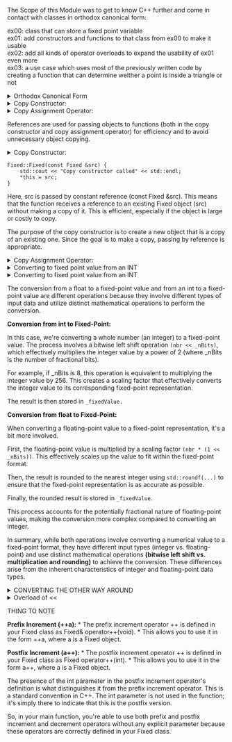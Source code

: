 The Scope of this Module was to get to know C++ further and come in contact with classes in orthodox canonical form:   

ex00: class that can store a fixed point variable    
ex01: add constructors and functions to that class from ex00 to make it usable   
ex02: add all kinds of operator overloads to expand the usability of ex01 even more    
ex03: a use case which uses most of the previously written code by creating a function that can determine weither a point is inside a triangle or not   



<details>
<summary>Orthodox Canonical Form</summary>

From Module 02 to Module 09, your classes must be designed in the Orthodox Canonical Form, except when explicitely stated otherwise.

Here are the principles of Orthodox Canonical Form in C++98 presented in bullet points:

**Public Interface:** Declare the public interface (member functions and data members accessible from outside the class) in the class header file.

**Private Implementation:** Hide implementation details (such as private data members and private member functions) within the class's implementation file.

**Initialization and Cleanup:** Provide appropriate constructors for initialization and a destructor for cleanup.

**Memory Management:** If the class uses dynamic memory allocation, provide proper resource management through constructors for allocation and a destructor for deallocation.

**Copy Constructor and Assignment Operator:** Implement a copy constructor and an assignment operator if the class manages resources (like dynamic memory). This adheres to the Rule of Three in C++98.

**Proper Handling of Self-Assignment (for the assignment operator):** Ensure that the assignment operator can handle cases where an object is assigned to itself.

**No Move Semantics (C++98):** In C++98, move semantics are not available, so you focus on copy semantics.

**Equality and Comparison Operators (if applicable):** Implement comparison operators (e.g., ==, !=, <, >) if it makes sense for your class.


```
// MyClass.h (Header File)

class MyClass {
public:
    MyClass(); // Constructor
    ~MyClass(); // Destructor
    MyClass(const MyClass& other); // Copy Constructor
    MyClass& operator=(const MyClass& other); // Copy Assignment Operator

    // Other public member functions

private:
    // Private data members

    // Private member functions
};
```


```
// MyClass.cpp (Implementation File)

#include "MyClass.h"

MyClass::MyClass() {
    // Initialization logic
}

MyClass::~MyClass() {
    // Cleanup logic
}

MyClass::MyClass(const MyClass& other) {
    // Copy constructor logic
    // Perform deep copy if necessary
}

MyClass& MyClass::operator=(const MyClass& other) {
    if (this == &other) // Check for self-assignment
        return *this;

    // Copy assignment operator logic
    // Perform deep copy if necessary

    return *this;
}

// Other private member function implementations
```

</details>



<details>
<summary>
Copy Constructor:
</summary>

The copy constructor is a special member function in a class that is used to create a new object as a copy of an existing object of the same class. It is invoked when:

A new object is created based on an existing object.
An object is passed by value as an argument to a function.
An object is returned by value from a function.

`ClassName(const ClassName& other);`

</details>

<details>

<summary> Copy Assignment Operator: </summary>

The copy assignment operator (operator=) is another special member function in a class. It is used to copy the state of one object to another object of the same class after both objects have already been initialized.

`ClassName& operator=(const ClassName& other);`

The copy assignment operator is responsible for assigning the state of one object to another. This often involves freeing any resources held by the destination object and then copying the state from the source object. It should handle cases where the object is assigned to itself (self-assignment).

</details>


References are used for passing objects to functions (both in the copy constructor and copy assignment operator) for efficiency and to avoid unnecessary object copying.

<details>
<summary>Copy Constructor:<summary>

```
Fixed::Fixed(const Fixed &src) {
    std::cout << "Copy constructor called" << std::endl;
    *this = src;
}
```

Here, src is passed by constant reference (const Fixed &src). This means that the function receives a reference to an existing Fixed object (src) without making a copy of it. This is efficient, especially if the object is large or costly to copy.

The purpose of the copy constructor is to create a new object that is a copy of an existing one. Since the goal is to make a copy, passing by reference is appropriate.

</details>

<details>
<summary>Copy Assignment Operator:</summary>

```
Fixed &Fixed::operator=(const Fixed &nbr) {
    std::cout << "Copy assignment operator called" << std::endl;
    if (this != &nbr){
        _fixedValue = nbr.getRawBits();
    } 
    return (*this);
}
```

Similarly, in the copy assignment operator, nbr is passed by constant reference (const Fixed &nbr). Like before, this means that the function receives a reference to an existing Fixed object without making a copy.

The copy assignment operator is responsible for assigning the state of one object to another. By using a reference, it operates directly on the object that is being assigned to (*this) and the object providing the new state (nbr). This is more efficient than making copies.

In both cases, using references allows us to work with existing objects directly, which is faster and more memory-efficient compared to creating copies. It's particularly important in situations where making a copy of an object might be costly, such as when dealing with large data structures or objects with complex internal states.
</details>


<details>

<summary> Converting to fixed point value from an INT</summary>

This constructor is for the Fixed class and it takes an integer nbr as an argument. Let's break down what it does:

```
Fixed::Fixed(const int nbr) : _fixedValue(nbr << _nBits) {
    std::cout << "Int constructor called" << std::endl;
}
```

**Input Argument:** The constructor takes an integer nbr as its argument.

**Initializer List:** The constructor uses an initializer list to initialize the member variable _fixedValue.  

**`: _fixedValue(nbr << _nBits)`** assigns the result of the expression `nbr << _nBits`` to the member `_fixedValue``.

**Bitwise Left Shift (<<):** The expression `nbr << _nBits` performs a bitwise left shift operation on nbr.

In this case, _nBits is a constant (assumed to be 8 in this context), which means nbr is shifted 8 bits to the left. This effectively multiplies nbr by 2^8, or 256. This is because a left shift by n bits is equivalent to multiplying by 2^n.

**Storing in _fixedValue:** The result of the bitwise left shift operation is then stored in the member variable `_fixedValue`.

**Output Message:** Finally, `std::cout << "Int constructor called" << std::endl;` prints a message indicating that the integer constructor has been called.

In summary, this constructor takes an integer value, left-shifts it by _nBits (which is assumed to be 8 in this context), effectively converting it to its fixed-point representation, and stores it in the member variable _fixedValue. This allows for the creation of a Fixed object from an integer value with appropriate conversion.

When we perform a bitwise left shift operation by n bits, it's equivalent to multiplying the number by 2^n. This is because in binary representation, shifting a number to the left is equivalent to multiplying it by powers of 2.

In the case of fixed-point representation, we want to represent fractional values using integers. By shifting the bits to the left, we effectively scale up the value, which is equivalent to multiplying by a power of 2.

Here's why this works for fixed-point:

**Fixed-Point Representation:** In fixed-point representation, a number is represented with a fixed number of bits reserved for the fractional part. For example, if we have 8 bits for the fractional part (which is common), then we have 24 bits left for the integer part in a 32-bit fixed-point number.

**Scaling Factor:** When you shift the bits left by n positions, you are effectively multiplying the number by 2^n. This is equivalent to scaling up the value by a factor of 2^n.

For example, shifting left by 8 bits (or multiplying by 256) is equivalent to scaling the value by a factor of 2^8, which is 256.

**Conversion to Fixed-Point:** When you apply this shift to an integer value, you're effectively converting it to a fixed-point representation.

For instance, if you have the integer 5, shifting it left by 8 bits would give 1280. In fixed-point terms (with 8 bits for the fractional part), this represents 5.0.

Similarly, if you had 2.5, it would be represented as 640 after the shift. This represents 2.5 in the fixed-point format.

So, the operation effectively converts integer values to their corresponding fixed-point representation.

Keep in mind that this assumes a specific number of bits are reserved for the fractional part, which determines the precision of the fixed-point representation. 
</details>



<details>

<summary> Converting to fixed point value from an INT</summary>

This constructor is for the Fixed class and it takes a float value nbr as an argument. Let's break down what it does:

```
Fixed::Fixed(const float nbr) : _fixedValue(std::roundf(nbr * (1 << _nBits))) {
    std::cout << "Float constructor called" << std::endl;
}
```

**Input Argument:** The constructor takes a float value nbr as its argument.

**Initializer List:** The constructor uses an initializer list to initialize the member variable _fixedValue.

**```: _fixedValue(std::roundf(nbr * (1 << _nBits)))``** computes the fixed-point representation of the floating-point value nbr and assigns it to _fixedValue.

**Scaling Factor:** `(1 << _nBits)` is a bitwise left shift operation. As explained before, this is equivalent to multiplying by 2^n, where _nBits is assumed to be 8 in this context.

This operation creates a scaling factor that depends on the value of _nBits. It's used to effectively convert the floating-point value to its corresponding fixed-point representation.

**Multiplication and Rounding:** nbr * (1 << _nBits) scales up the floating-point value by the scaling factor.

std::roundf(...) rounds the result to the nearest integer. This is important to ensure that the fixed-point representation is as accurate as possible.

**Storing in _fixedValue:** The result of the multiplication and rounding operation is then stored in the member variable _fixedValue.

**Output Message:** Finally, std::cout << "Float constructor called" << std::endl; prints a message indicating that the float constructor has been called.

In summary, this constructor takes a floating-point value, scales it up using the scaling factor (1 << _nBits), rounds it to the nearest integer, and stores it in the member variable _fixedValue. 

This effectively converts a floating-point value to its corresponding fixed-point representation.

</details>

The conversion from a float to a fixed-point value and from an int to a fixed-point value are different operations because they involve different types of input data and utilize distinct mathematical operations to perform the conversion.

**Conversion from int to Fixed-Point:**

In this case, we're converting a whole number (an integer) to a fixed-point value. The process involves a bitwise left shift operation `(nbr << _nBits)`, which effectively multiplies the integer value by a power of 2 (where _nBits is the number of fractional bits).

For example, if _nBits is 8, this operation is equivalent to multiplying the integer value by 256. This creates a scaling factor that effectively converts the integer value to its corresponding fixed-point representation.

The result is then stored in `_fixedValue.`

**Conversion from float to Fixed-Point:**

When converting a floating-point value to a fixed-point representation, it's a bit more involved.

First, the floating-point value is multiplied by a scaling factor `(nbr * (1 << _nBits))`. This effectively scales up the value to fit within the fixed-point format.

Then, the result is rounded to the nearest integer using `std::roundf(...)` to ensure that the fixed-point representation is as accurate as possible.

Finally, the rounded result is stored in `_fixedValue`.

This process accounts for the potentially fractional nature of floating-point values, making the conversion more complex compared to converting an integer.

In summary, while both operations involve converting a numerical value to a fixed-point format, they have different input types (integer vs. floating-point) and use distinct mathematical operations **(bitwise left shift vs. multiplication and rounding)** to achieve the conversion. These differences arise from the inherent characteristics of integer and floating-point data types.

<details>

<summary>CONVERTING THE OTHER WAY AROUND</summary>

**Conversion from Fixed-Point to FLOAT:**

```
float Fixed::toFloat() const {
    return ((static_cast<float>(this->getRawBits())) / (1 << _nBits));
}
```

**`getRawBits()`:** this->getRawBits() retrieves the raw fixed-point representation from the object. It returns an integer value.


**`static_cast<float>(...):`**This performs a type cast, converting the integer representation obtained from getRawBits() into a float.

**`/ (1 << _nBits):`** This scales down the fixed-point value to its original floating-point representation. `(1 << _nBits)` is equivalent to multiplying by `2^_nBits`, which reverses the scaling factor used during the conversion from float to fixed-point.

**Return:** The result is returned as a float.

In summary, toFloat() retrieves the fixed-point representation, converts it to a float, and then scales it down to the original value using the inverse of the scaling factor used during the conversion to fixed-point.

**Conversion from Fixed-Point to INT:**

```
int Fixed::toInt() const {
    return (_fixedValue >> _nBits);
}
```

**`_fixedValue:`** _fixedValue is the internal representation of the fixed-point number.

**`>> _nBits:`**This performs a bitwise right shift operation on `_fixedValue`. This effectively divides the value by `2^_nBits`, which is the reverse of the scaling factor used during the conversion from int to fixed-point.

**Return:** The result is returned as an int.

In summary, toInt() retrieves the fixed-point representation and then scales it down to the original integer value using the inverse of the scaling factor used during the conversion to fixed-point.

</details>

<details>
<summary> Overload of << </summary>

We are asked to create an overload of the insertion («) operator that inserts a floating-point representation of the fixed-point number into the output stream object passed as parameter.

```
std::ostream& operator<<(std::ostream& os, const Fixed& fixed) {
	os << fixed.toFloat();
	return (os);
}
```

This code provides a way to print the value of a Fixed object to an output stream (like the console) using the << operator.

`std::ostream& operator<<(std::ostream& os, const Fixed& fixed):` This line is declaring a function named `operator<<.` This function is designed to work with output streams (like the console).

It takes two arguments:
* `os` is the output stream (like std::cout for the console).
* `const Fixed& fixed` is a reference to a Fixed object, which is what we want to print.

`os << fixed.toFloat();:` This line means "send the result of converting fixed to a floating-point value (fixed.toFloat()) to the output stream os". It uses << to insert the value into the output stream.

`return (os);:` This line returns the output stream. This allows you to chain more operations after this one.

`fixed.toFloat():` This calls the toFloat() function on the fixed object. This function converts the Fixed object to a floating-point value.

So, in simple terms, this code lets you use << to print a Fixed object to the console. It does this by converting the Fixed object to a floating-point value and sending it to the output stream.

</details>

THING TO NOTE 

**Prefix Increment (++a):**
	* The prefix increment operator ++ is defined in your Fixed class as Fixed& operator++(void).
	* This allows you to use it in the form ++a, where a is a Fixed object.

**Postfix Increment (a++):**
	* The postfix increment operator ++ is defined in your Fixed class as Fixed operator++(int).
	* This allows you to use it in the form a++, where a is a Fixed object.

The presence of the int parameter in the postfix increment operator's definition is what distinguishes it from the prefix increment operator. This is a standard convention in C++. The int parameter is not used in the function; it's simply there to indicate that this is the postfix version.  

So, in your main function, you're able to use both prefix and postfix increment and decrement operators without any explicit parameter because these operators are correctly defined in your Fixed class.  





